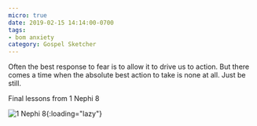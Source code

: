 ```yaml
---
micro: true
date: 2019-02-15 14:14:00-0700
tags:
- bom anxiety
category: Gospel Sketcher
---
```


Often the best response to fear is to allow it to drive us to action. But there comes a time when the absolute best action to take is none at all. Just be still.

Final lessons from 1 Nephi 8

![1 Nephi 8](https://media.bennorris.org/images/gospelsketcher/uploads/2019/7c4e903021.jpg){:loading="lazy"}